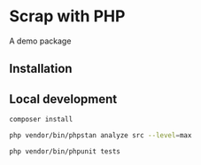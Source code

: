 # Scrap with PHP

A demo package

## Installation

## Local development

```bash
composer install
```

```bash
php vendor/bin/phpstan analyze src --level=max
```

```bash
php vendor/bin/phpunit tests
```
